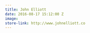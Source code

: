 ```yaml
---
title: John Elliott
date: 2016-08-17 15:12:00 Z
image: 
store-link: http://www.johnelliott.co
---
```


